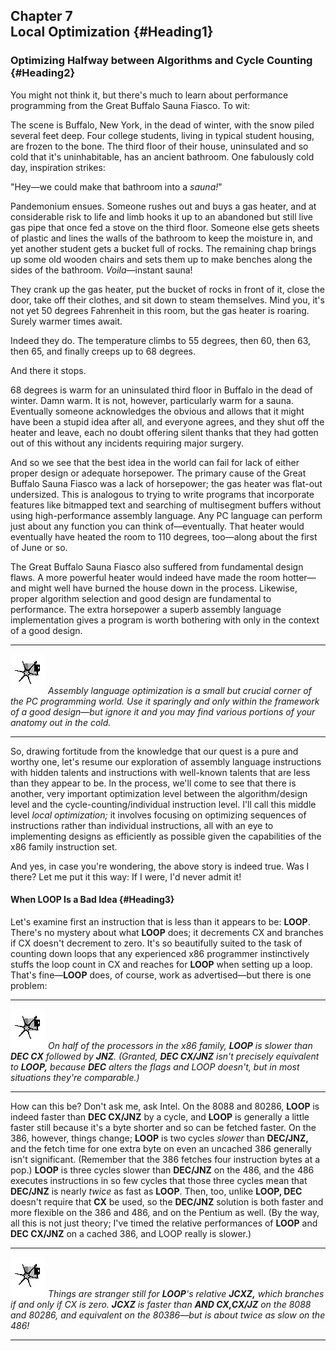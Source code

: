Chapter 7\
 Local Optimization {#Heading1}
-------------------

### Optimizing Halfway between Algorithms and Cycle Counting {#Heading2}

You might not think it, but there's much to learn about performance
programming from the Great Buffalo Sauna Fiasco. To wit:

The scene is Buffalo, New York, in the dead of winter, with the snow
piled several feet deep. Four college students, living in typical
student housing, are frozen to the bone. The third floor of their house,
uninsulated and so cold that it's uninhabitable, has an ancient
bathroom. One fabulously cold day, inspiration strikes:

"Hey—we could make that bathroom into a *sauna!*"

Pandemonium ensues. Someone rushes out and buys a gas heater, and at
considerable risk to life and limb hooks it up to an abandoned but still
live gas pipe that once fed a stove on the third floor. Someone else
gets sheets of plastic and lines the walls of the bathroom to keep the
moisture in, and yet another student gets a bucket full of rocks. The
remaining chap brings up some old wooden chairs and sets them up to make
benches along the sides of the bathroom. *Voila*—instant sauna!

They crank up the gas heater, put the bucket of rocks in front of it,
close the door, take off their clothes, and sit down to steam
themselves. Mind you, it's not yet 50 degrees Fahrenheit in this room,
but the gas heater is roaring. Surely warmer times await.

Indeed they do. The temperature climbs to 55 degrees, then 60, then 63,
then 65, and finally creeps up to 68 degrees.

And there it stops.

68 degrees is warm for an uninsulated third floor in Buffalo in the dead
of winter. Damn warm. It is not, however, particularly warm for a sauna.
Eventually someone acknowledges the obvious and allows that it might
have been a stupid idea after all, and everyone agrees, and they shut
off the heater and leave, each no doubt offering silent thanks that they
had gotten out of this without any incidents requiring major surgery.

And so we see that the best idea in the world can fail for lack of
either proper design or adequate horsepower. The primary cause of the
Great Buffalo Sauna Fiasco was a lack of horsepower; the gas heater was
flat-out undersized. This is analogous to trying to write programs that
incorporate features like bitmapped text and searching of multisegment
buffers without using high-performance assembly language. Any PC
language can perform just about any function you can think
of—eventually. That heater would eventually have heated the room to 110
degrees, too—along about the first of June or so.

The Great Buffalo Sauna Fiasco also suffered from fundamental design
flaws. A more powerful heater would indeed have made the room hotter—and
might well have burned the house down in the process. Likewise, proper
algorithm selection and good design are fundamental to performance. The
extra horsepower a superb assembly language implementation gives a
program is worth bothering with only in the context of a good design.

  ------------------- ----------------------------------------------------------------------------------------------------------------------------------------------------------------------------------------------------------------------------------------------
  ![](images/i.jpg)   *Assembly language optimization is a small but crucial corner of the PC programming world. Use it sparingly and only within the framework of a good design—but ignore it and you may find various portions of your anatomy out in the cold.*
  ------------------- ----------------------------------------------------------------------------------------------------------------------------------------------------------------------------------------------------------------------------------------------

So, drawing fortitude from the knowledge that our quest is a pure and
worthy one, let's resume our exploration of assembly language
instructions with hidden talents and instructions with well-known
talents that are less than they appear to be. In the process, we'll come
to see that there is another, very important optimization level between
the algorithm/design level and the cycle-counting/individual instruction
level. I'll call this middle level *local optimization;* it involves
focusing on optimizing sequences of instructions rather than individual
instructions, all with an eye to implementing designs as efficiently as
possible given the capabilities of the x86 family instruction set.

And yes, in case you're wondering, the above story is indeed true. Was I
there? Let me put it this way: If I were, I'd never admit it!

#### When LOOP Is a Bad Idea {#Heading3}

Let's examine first an instruction that is less than it appears to be:
**LOOP**. There's no mystery about what **LOOP** does; it decrements CX
and branches if CX doesn't decrement to zero. It's so beautifully suited
to the task of counting down loops that any experienced x86 programmer
instinctively stuffs the loop count in CX and reaches for **LOOP** when
setting up a loop. That's fine—**LOOP** does, of course, work as
advertised—but there is one problem:

  ------------------- ------------------------------------------------------------------------------------------------------------------------------------------------------------------------------------------------------------------------------------------------------------------------
  ![](images/i.jpg)   *On half of the processors in the x86 family, **LOOP** is slower than **DEC CX** followed by **JNZ**. (Granted, **DEC CX/JNZ** isn't precisely equivalent to **LOOP,** because **DEC** alters the flags and LOOP doesn't, but in most situations they're comparable.)*
  ------------------- ------------------------------------------------------------------------------------------------------------------------------------------------------------------------------------------------------------------------------------------------------------------------

How can this be? Don't ask me, ask Intel. On the 8088 and 80286,
**LOOP** is indeed faster than **DEC CX/JNZ** by a cycle, and **LOOP**
is generally a little faster still because it's a byte shorter and so
can be fetched faster. On the 386, however, things change; **LOOP** is
two cycles *slower* than **DEC/JNZ,** and the fetch time for one extra
byte on even an uncached 386 generally isn't significant. (Remember that
the 386 fetches four instruction bytes at a pop.) **LOOP** is three
cycles slower than **DEC/JNZ** on the 486, and the 486 executes
instructions in so few cycles that those three cycles mean that
**DEC/JNZ** is nearly *twice* as fast as **LOOP**. Then, too, unlike
**LOOP, DEC** doesn't require that **CX** be used, so the **DEC/JNZ**
solution is both faster and more flexible on the 386 and 486, and on the
Pentium as well. (By the way, all this is not just theory; I've timed
the relative performances of **LOOP** and **DEC CX/JNZ** on a cached
386, and LOOP really is slower.)

  ------------------- --------------------------------------------------------------------------------------------------------------------------------------------------------------------------------------------------------------------------------------------
  ![](images/i.jpg)   *Things are stranger still for **LOOP**'s relative **JCXZ,** which branches if and only if CX is zero. **JCXZ** is faster than **AND CX,CX/JZ** on the 8088 and 80286, and equivalent on the 80386—but is about twice as slow on the 486!*
  ------------------- --------------------------------------------------------------------------------------------------------------------------------------------------------------------------------------------------------------------------------------------